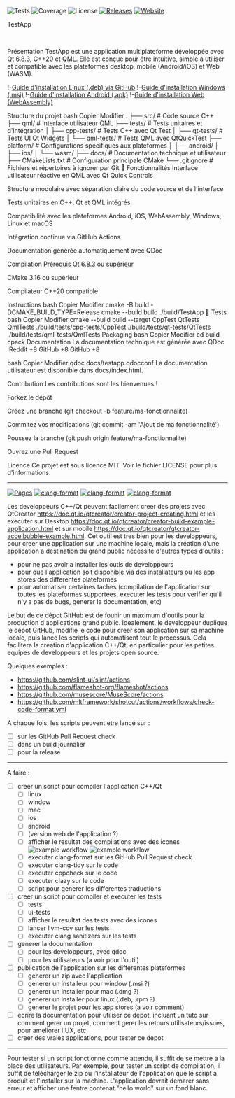 ![Tests](https://github.com/cyber-ribouldingue/test-beta/actions/workflows/tests.yaml/badge.svg)
![Coverage](https://img.shields.io/badge/coverage-100%25-brightgreen)
![License](https://img.shields.io/github/license/cyber-ribouldingue/test-beta)
[![Releases](https://img.shields.io/github/v/release/cyber-ribouldingue/test-beta)](https://github.com/cyber-ribouldingue/test-beta/releases)
[![Website](https://img.shields.io/website?url=https%3A%2F%2Fcyber-ribouldingue.github.io%2Ftest-beta)](https://cyber-ribouldingue.github.io/test-beta/)

 

TestApp

​

 Présentation
TestApp est une application multiplateforme développée avec Qt 6.8.3, C++20 et QML. Elle est conçue pour être intuitive, simple à utiliser et compatible avec les plateformes desktop, mobile (Android/iOS) et Web (WASM).​

 !-[Guide d'installation Linux (.deb) via GitHub](docs/README-installation-linux.md)
 !-[Guide d'installation Windows (.msi)](docs/README-installation-windows.md)
 !-[Guide d'installation Android (.apk)](docs/README-installation-android.md)
 !-[Guide d'installation Web (WebAssembly)](docs/README-installation-web.md)

 Structure du projet
bash
Copier
Modifier
.
├── src/                    # Code source C++
├── qml/                    # Interface utilisateur QML
├── tests/                  # Tests unitaires et d'intégration
│   ├── cpp-tests/          # Tests C++ avec Qt Test
│   ├── qt-tests/           # Tests UI Qt Widgets
│   └── qml-tests/          # Tests QML avec QtQuickTest
├── platform/               # Configurations spécifiques aux plateformes
│   ├── android/
│   ├── ios/
│   └── wasm/
├── docs/                   # Documentation technique et utilisateur
├── CMakeLists.txt          # Configuration principale CMake
└── .gitignore              # Fichiers et répertoires à ignorer par Git
🚀 Fonctionnalités
Interface utilisateur réactive en QML avec Qt Quick Controls

Structure modulaire avec séparation claire du code source et de l'interface

Tests unitaires en C++, Qt et QML intégrés

Compatibilité avec les plateformes Android, iOS, WebAssembly, Windows, Linux et macOS

Intégration continue via GitHub Actions

Documentation générée automatiquement avec QDoc​

 Compilation
Prérequis
Qt 6.8.3 ou supérieur

CMake 3.16 ou supérieur

Compilateur C++20 compatible​

Instructions
bash
Copier
Modifier
cmake -B build -DCMAKE_BUILD_TYPE=Release
cmake --build build
./build/TestApp
🧪 Tests
bash
Copier
Modifier
cmake --build build --target CppTest QtTests QmlTests
./build/tests/cpp-tests/CppTest
./build/tests/qt-tests/QtTests
./build/tests/qml-tests/QmlTests
 Packaging
bash
Copier
Modifier
cd build
cpack
 Documentation
La documentation technique est générée avec QDoc :​
Reddit
+8
GitHub
+8
GitHub
+8

bash
Copier
Modifier
qdoc docs/testapp.qdocconf
La documentation utilisateur est disponible dans docs/index.html.​

 Contribution
Les contributions sont les bienvenues !​

Forkez le dépôt

Créez une branche (git checkout -b feature/ma-fonctionnalite)

Commitez vos modifications (git commit -am 'Ajout de ma fonctionnalité')

Poussez la branche (git push origin feature/ma-fonctionnalite)

Ouvrez une Pull Request​

 Licence
Ce projet est sous licence MIT. Voir le fichier LICENSE pour plus d'informations.
***********************************************************************
[![Pages](https://github.com/GuillaumeBelz/cyber-ribouldingue-test-beta/actions/workflows/pages/pages-build-deployment/badge.svg)](https://guillaumebelz.github.io/cyber-ribouldingue-test-beta/)
[![clang-format](https://github.com/GuillaumeBelz/test/actions/workflows/clang-format-check.yaml/badge.svg)](https://github.com/GuillaumeBelz/test/actions/workflows/clang-format-check.yaml)
[![clang-format](https://github.com/GuillaumeBelz/test/actions/workflows/clang-format-daily.yaml/badge.svg)](https://github.com/GuillaumeBelz/test/actions/workflows/clang-format-daily.yaml)
[![clang-format](https://github.com/GuillaumeBelz/test/actions/workflows/clang-format-pr.yaml/badge.svg)](https://github.com/GuillaumeBelz/test/actions/workflows/clang-format-pr.yaml)

Les developpeurs C++/Qt peuvent facilement creer des projets avec QtCreator https://doc.qt.io/qtcreator/creator-project-creating.html et les executer sur Desktop https://doc.qt.io/qtcreator/creator-build-example-application.html et sur mobile https://doc.qt.io/qtcreator/qtcreator-accelbubble-example.html. Cet outil est tres bien pour les developpeurs, pour creer une application sur une machine locale, mais la création d'une application a destination du grand public nécessite d'autres types d'outils :

- pour ne pas avoir a installer les outls de developpeurs
- pour que l'application soit disponible via des installateurs ou les app stores des differentes plateformes
- pour automatiser certaines taches (compilation de l'application sur toutes les plateformes supportées, executer les tests pour verifier qu'il n'y a pas de bugs, generer la documentation, etc)

Le but de ce dépot GitHub est de founir un maximum d'outils pour la production d'applications grand public. Idealement, le developpeur duplique le dépot GitHub, modifie le code pour creer son application sur sa machine locale, puis lance les scripts qui automatisent tout le processus. Cela facilitera la creation d'application C++/Qt, en particulier pour les petites equipes de developpeurs et les projets open source.

Quelques exemples :

- https://github.com/slint-ui/slint/actions
- https://github.com/flameshot-org/flameshot/actions
- https://github.com/musescore/MuseScore/actions
- https://github.com/mltframework/shotcut/actions/workflows/check-code-format.yml

A chaque fois, les scripts peuvent etre lancé sur :

  - [ ] sur les GitHub Pull Request check
  - [ ] dans un build journalier
  - [ ] pour la release

-----

A faire :

- [ ] creer un script pour compiler l'application C++/Qt
  - [ ] linux
  - [ ] window
  - [ ] mac
  - [ ] ios
  - [ ] android
  - [ ] (version web de l'application ?)
  - [ ] afficher le resultat des compilations avec des icones ![example workflow](https://github.com/GuillaumeBelz/test/actions/workflows/clang-format.yml/badge.svg) ![example workflow](https://github.com/GuillaumeBelz/test/actions/workflows/cmake.yml/badge.svg)
  - [ ] executer clang-format sur les GitHub Pull Request check
  - [ ] executer clang-tidy sur le code
  - [ ] executer cppcheck sur le code
  - [ ] executer clazy sur le code
  - [ ] script pour generer les differentes traductions
- [ ] creer un script pour compiler et executer les tests
  - [ ] tests
  - [ ] ui-tests
  - [ ] afficher le resultat des tests avec des icones
  - [ ] lancer llvm-cov sur les tests
  - [ ] executer clang sanitizers sur les tests
- [ ] generer la documentation
  - [ ] pour les developpeurs, avec qdoc
  - [ ] pour les utilisateurs (a voir pour l'outil)
- [ ] publication de l'application sur les differentes plateformes
  - [ ] generer un zip avec l'application
  - [ ] generer un installeur pour window (.msi ?)
  - [ ] generer un installer pour mac (.dmg ?)
  - [ ] generer un installer pour linux (.deb, .rpm ?)
  - [ ] generer le projet pour les app stores (a voir comment)
- [ ] ecrire la documentation pour utiliser ce depot, incluant un tuto sur comment gerer un projet, comment gerer les retours utilisateurs/issues, pour ameliorer l'UX, etc
- [ ] creer des vraies applications, pour tester ce depot

-----

Pour tester si un script fonctionne comme attendu, il suffit de se mettre a la place des utilisateurs. Par exemple, pour tester un script de compilation, il suffit de télécharger le zip ou l'installateur de l'application que le script a produit et l'installer sur la machine. L'application devrait demarer sans erreur et afficher une fentre contenat "hello world" sur un fond blanc.
